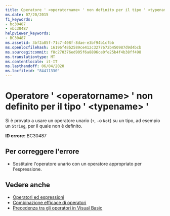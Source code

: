 ```yaml
---
title: Operatore ' <operatorname> ' non definito per il tipo ' <typename> '
ms.date: 07/20/2015
f1_keywords:
- bc30487
- vbc30487
helpviewer_keywords:
- BC30487
ms.assetid: 3bf2a85f-71c7-408f-8dae-e3bf94b1cfbb
ms.openlocfilehash: 16196f48b2589ce412c3277672b450987d9d4bcb
ms.sourcegitcommit: f8c270376ed905f6a8896ce0fe25b4f4b38ff498
ms.translationtype: MT
ms.contentlocale: it-IT
ms.lasthandoff: 06/04/2020
ms.locfileid: "84411330"
---
```

# <a name="operator-operatorname-is-not-defined-for-type-typename"></a>Operatore ' \<operatorname> ' non definito per il tipo ' \<typename> '
Si è provato a usare un operatore unario (`+`, `-`o `Not`) su un tipo, ad esempio un `String`, per il quale non è definito.  
  
 **ID errore:** BC30487  
  
## <a name="to-correct-this-error"></a>Per correggere l'errore  
  
- Sostituire l'operatore unario con un operatore appropriato per l'espressione.  
  
## <a name="see-also"></a>Vedere anche

- [Operatori ed espressioni](../programming-guide/language-features/operators-and-expressions/index.md)
- [Combinazione efficace di operatori](../programming-guide/language-features/operators-and-expressions/efficient-combination-of-operators.md)
- [Precedenza tra gli operatori in Visual Basic](../language-reference/operators/operator-precedence.md)
